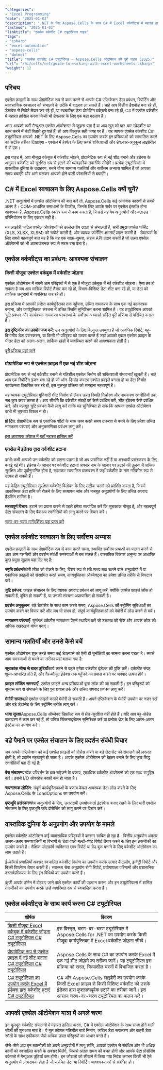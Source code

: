 ```yaml
---
"categories":
- "Excel Programming"
"date": "2025-01-02"
"description": ".NET के लिए Aspose.Cells के साथ C# में Excel वर्कशीट्स में महारत हासिल करें। व्यावहारिक उदाहरणों और सर्वोत्तम प्रथाओं के साथ Excel फ़ाइलों को प्रोग्रामेटिक रूप से जोड़ना, हटाना और प्रबंधित करना सीखें।"
"lastmod": "2025-01-02"
"linktitle": "एक्सेल वर्कशीट C# ट्यूटोरियल गाइड"
"tags":
- "csharp"
- "excel-automation"
- "aspose-cells"
- "dotnet"
"title": "एक्सेल वर्कशीट C# ट्यूटोरियल - Aspose.Cells ऑटोमेशन की पूरी गाइड (2025)"
"url": "/hi/cells/net/guide-to-working-with-excel-worksheets-csharp/"
"weight": 12
---
```


## परिचय

एक्सेल फ़ाइलों के साथ प्रोग्रामेटिक रूप से काम करने से आपके C# एप्लिकेशन डेटा प्रबंधन, रिपोर्टिंग और व्यावसायिक स्वचालन को संभालने के तरीके में बदलाव ला सकते हैं। चाहे आप वित्तीय डैशबोर्ड बना रहे हों, डेटाबेस से रिपोर्ट तैयार कर रहे हों, या स्वचालित डेटा प्रोसेसिंग वर्कफ़्लो बना रहे हों, C# में एक्सेल वर्कशीट में महारत हासिल करना किसी भी डेवलपर के लिए एक बड़ा बदलाव है।

अगर आपको कभी मैन्युअल एक्सेल ऑपरेशन्स से जूझना पड़ा है या आप खुद को बार-बार स्प्रेडशीट पर काम करने में घंटों बिताते हुए पाते हैं, तो आप बिल्कुल सही जगह पर हैं। यह व्यापक एक्सेल वर्कशीट C# ट्यूटोरियल आपको .NET के लिए Aspose.Cells का उपयोग करके इन प्रक्रियाओं को स्वचालित करने का सटीक तरीका दिखाएगा - एक्सेल में हेरफेर के लिए सबसे शक्तिशाली और डेवलपर-अनुकूल लाइब्रेरीज़ में से एक।

इस गाइड में, आप मौजूदा वर्कबुक में वर्कशीट जोड़ने, प्रोग्रामेटिक रूप से नई शीट बनाने और इंडेक्स के अनुसार वर्कशीट को सुरक्षित रूप से हटाने की व्यावहारिक तकनीकें सीखेंगे। प्रत्येक ट्यूटोरियल में वास्तविक दुनिया के उदाहरण, बचने योग्य सामान्य गलतियाँ और सर्वोत्तम अभ्यास शामिल हैं जो आपका समय बचाएँगे और आगे चलकर आपको होने वाली परेशानियों से बचाएँगे।

## C# में Excel स्वचालन के लिए Aspose.Cells क्यों चुनें?

.NET अनुप्रयोगों में एक्सेल ऑटोमेशन की बात करें तो, Aspose.Cells कई आकर्षक कारणों से सबसे अलग है। COM-आधारित समाधानों के विपरीत, जिनके लिए आपके सर्वर पर एक्सेल इंस्टॉल होना आवश्यक है, Aspose.Cells स्वतंत्र रूप से काम करता है, जिससे यह वेब अनुप्रयोगों और क्लाउड परिनियोजन के लिए एकदम सही है।

यह लाइब्रेरी जटिल एक्सेल ऑपरेशनों को उल्लेखनीय दक्षता से संभालती है, सभी प्रमुख एक्सेल फॉर्मेट (XLS, XLSX, XLSM) को सपोर्ट करती है, और व्यापक फ़ॉर्मेटिंग क्षमताएँ प्रदान करती है। डेवलपर्स के लिए सबसे महत्वपूर्ण बात यह है कि यह एक साफ़-सुथरा, सहज API प्रदान करती है जो उन्नत एक्सेल ऑपरेशनों को भी आश्चर्यजनक रूप से सरल बना देता है।

## एक्सेल वर्कशीट्स का प्रबंधन: आवश्यक संचालन

### किसी मौजूदा एक्सेल वर्कबुक में वर्कशीट जोड़ना

एक्सेल ऑटोमेशन में सबसे आम परिदृश्यों में से एक है मौजूदा वर्कबुक में नई वर्कशीट जोड़ना। ऐसा तब हो सकता है जब आप मासिक रिपोर्ट तैयार कर रहे हों, विभाग-विशिष्ट डेटा शीट बना रहे हों, या डेटा को तार्किक अनुभागों में व्यवस्थित कर रहे हों।

इस प्रक्रिया में आपकी लक्षित कार्यपुस्तिका तक पहुँचना, उचित नामकरण के साथ एक नई कार्यपत्रक बनाना, और कार्यपुस्तिका संरचना में उचित स्थिति सुनिश्चित करना शामिल है। यह ट्यूटोरियल आपको त्रुटि प्रबंधन और कार्यपत्रक नामकरण परंपराओं के सर्वोत्तम अभ्यासों सहित पूरी प्रक्रिया से परिचित कराता है।

**इस दृष्टिकोण का उपयोग कब करें**: उन अनुप्रयोगों के लिए बिल्कुल उपयुक्त है जो आवधिक रिपोर्ट, बहु-विभागीय डेटा प्रसंस्करण, या किसी भी परिदृश्य को उत्पन्न करते हैं जहां आपको एकल एक्सेल फ़ाइल के भीतर डेटा को अलग-अलग, तार्किक खंडों में व्यवस्थित करने की आवश्यकता होती है।

[पूरी प्रक्रिया यहां जानें](./adding-worksheet-to-existing-excel-workbook-csharp-tutorial/)

### प्रोग्रामेटिक रूप से एक्सेल फ़ाइल में एक नई शीट जोड़ना

प्रोग्रामेटिक रूप से नई वर्कशीट बनाने से गतिशील एक्सेल निर्माण की शक्तिशाली संभावनाएँ खुलती हैं। चाहे आप एक रिपोर्टिंग इंजन बना रहे हों जो ऑन-डिमांड कस्टम एक्सेल फ़ाइलें बनाता हो या डेटा निर्यात कार्यक्षमता विकसित कर रहे हों, इस मूलभूत प्रक्रिया को समझना महत्वपूर्ण है।

यह व्यापक ट्यूटोरियल बुनियादी शीट निर्माण से लेकर उन्नत स्थिति निर्धारण और नामकरण रणनीतियों तक, सब कुछ कवर करता है। आप सीखेंगे कि वर्कशीट संग्रहों को कैसे प्रबंधित करें, शीट इंडेक्स कैसे प्रबंधित करें, और मज़बूत त्रुटि प्रबंधन कैसे लागू करें ताकि यह सुनिश्चित हो सके कि आपका एक्सेल ऑटोमेशन कभी भी चुपचाप विफल न हो।

**प्रो टिप**: प्रोग्रामेटिक रूप से एकाधिक शीटों के साथ काम करते समय टकराव से बचने के लिए हमेशा उचित नामकरण परंपराएं और अनुक्रमणिका प्रबंधन लागू करें।

[इस आवश्यक कौशल में यहाँ महारत हासिल करें](./add-new-sheet-to-excel-file-csharp-tutorial/)

### एक्सेल में इंडेक्स द्वारा वर्कशीट हटाना

कभी-कभी आपको उन वर्कशीट को हटाना पड़ता है जो अब प्रासंगिक नहीं हैं या अस्थायी प्रसंस्करण के लिए बनाई गई थीं। इंडेक्स के आधार पर वर्कशीट हटाना अक्सर नाम के आधार पर हटाने की तुलना में अधिक सुरक्षित और पूर्वानुमानित होता है, खासकर स्वचालित वातावरण में जहाँ वर्कशीट के नाम गतिशील रूप से उत्पन्न हो सकते हैं।

यह केंद्रित ट्यूटोरियल सुरक्षित वर्कशीट विलोपन के लिए सटीक चरणों को प्रदर्शित करता है, जिसमें आकस्मिक डेटा हानि को रोकने के लिए सत्यापन जांच और मजबूत अनुप्रयोगों के लिए उचित अपवाद हैंडलिंग शामिल है।

**महत्वपूर्ण विचार**: हटाने का प्रयास करने से पहले हमेशा सत्यापित करें कि सूचकांक मौजूद है, और महत्वपूर्ण डेटा संचालन के लिए बैकअप रणनीतियों को लागू करने पर विचार करें।

[चरण-दर-चरण मार्गदर्शिका यहां प्राप्त करें](./delete-worksheet-by-index-excel-csharp-tutorial/)

## एक्सेल वर्कशीट स्वचालन के लिए सर्वोत्तम अभ्यास

एक्सेल फ़ाइलों के साथ प्रोग्रामेटिक रूप से काम करते समय, स्थापित सर्वोत्तम प्रथाओं का पालन करने से आप आम गलतियों और प्रदर्शन संबंधी समस्याओं से बच सकते हैं। वास्तविक विकास अनुभव पर आधारित कुछ प्रमुख सुझाव यहां दिए गए हैं:

**स्मृति प्रबंधन**मेमोरी लीक को रोकने के लिए, विशेष रूप से लंबे समय तक चलने वाले अनुप्रयोगों में या एकाधिक फ़ाइलों को संसाधित करते समय, कार्यपुस्तिका ऑब्जेक्ट्स का हमेशा उचित तरीके से निपटान करें।

**त्रुटि प्रबंधन**: फ़ाइल संचालन के लिए व्यापक अपवाद प्रबंधन को लागू करें, क्योंकि एक्सेल फ़ाइलें लॉक हो सकती हैं, दूषित हो सकती हैं, या उनकी संरचना अप्रत्याशित हो सकती है।

**प्रदर्शन अनुकूलन**: बड़े डेटासेट के साथ काम करते समय, Aspose.Cells की स्ट्रीमिंग सुविधाओं का उपयोग करने पर विचार करें और जब भी संभव हो, संपूर्ण कार्यपुस्तिकाओं को मेमोरी में लोड करने से बचें।

**नामकरण परंपराएँ**: सुसंगत वर्कशीट नामकरण पैटर्न स्थापित करें जो टकराव को रोकें और आपके कोड को अधिक रखरखाव योग्य बनाएं।

## सामान्य गलतियाँ और उनसे कैसे बचें

एक्सेल ऑटोमेशन शुरू करते समय कई डेवलपर्स को ऐसी ही चुनौतियों का सामना करना पड़ता है। सबसे आम समस्याओं से बचने का तरीका यहां बताया गया है:

**सूचकांक सीमा से बाहर त्रुटियाँ**कार्य करने से पहले हमेशा वर्कशीट इंडेक्स की पुष्टि करें। वर्कशीट संग्रह शून्य-आधारित होते हैं, और गैर-मौजूद इंडेक्स तक पहुँचने का प्रयास करने पर अपवाद उत्पन्न होंगे।

**फ़ाइल लॉकिंग समस्याएँ**: एक्सेल फ़ाइलें अन्य प्रक्रियाओं द्वारा लॉक की जा सकती हैं। इन परिदृश्यों को सुचारू रूप से संभालने के लिए पुनः प्रयास तर्क और उचित अपवाद प्रबंधन लागू करें।

**मेमोरी खपत**बड़ी एक्सेल फ़ाइलें काफ़ी मेमोरी ले सकती हैं। अपने एप्लिकेशन के मेमोरी उपयोग पर नज़र रखें और बड़े डेटासेट के लिए स्ट्रीमिंग तरीके लागू करें।

**धागा सुरक्षा**Aspose.Cells ऑब्जेक्ट डिफ़ॉल्ट रूप से थ्रेड-सुरक्षित नहीं होते हैं। यदि आप बहु-थ्रेडेड वातावरण में काम कर रहे हैं, तो उचित सिंक्रनाइज़ेशन सुनिश्चित करें या प्रत्येक थ्रेड के लिए अलग-अलग इंस्टेंस का उपयोग करें।

## बड़े पैमाने पर एक्सेल संचालन के लिए प्रदर्शन संबंधी विचार

जब आपके एप्लिकेशन को कई एक्सेल फ़ाइलों को प्रोसेस करने या बड़े डेटासेट को संभालने की ज़रूरत होती है, तो प्रदर्शन महत्वपूर्ण हो जाता है। आपके एक्सेल ऑटोमेशन को बेहतर बनाने के लिए कुछ सिद्ध रणनीतियाँ यहां दी गई हैं:

**बैच संचालन**प्रत्येक परिवर्तन के बाद सहेजने के बजाय, एकाधिक वर्कशीट ऑपरेशनों को एक साथ समूहित करें। इससे I/O ओवरहेड काफ़ी कम हो जाता है।

**चयनात्मक लोडिंग**: संपूर्ण कार्यपुस्तिकाओं के बजाय केवल आवश्यक डेटा लोड करने के लिए Aspose.Cells के LoadOptions का उपयोग करें।

**पृष्ठभूमि प्रसंस्करण**वेब अनुप्रयोगों के लिए, उत्तरदायी उपयोगकर्ता इंटरफेस बनाए रखने के लिए भारी एक्सेल संचालन के लिए पृष्ठभूमि जॉब प्रोसेसिंग को लागू करने पर विचार करें।

## वास्तविक दुनिया के अनुप्रयोग और उपयोग के मामले

एक्सेल वर्कशीट ऑटोमेशन कई व्यावसायिक परिदृश्यों में कारगर साबित हो रहा है। वित्तीय अनुप्रयोग अक्सर अलग-अलग समयावधियों या विभागों के डेटा वाली मल्टी-शीट रिपोर्ट तैयार करने के लिए इन तकनीकों का उपयोग करते हैं। शैक्षिक प्लेटफ़ॉर्म व्यक्तिगत छात्र रिपोर्ट या ग्रेड बुक बनाने के लिए वर्कशीट ऑटोमेशन का लाभ उठाते हैं।

ई-कॉमर्स प्रणालियाँ अक्सर स्वचालित वर्कशीट निर्माण का उपयोग करके उत्पाद कैटलॉग, इन्वेंट्री रिपोर्ट और बिक्री विश्लेषण तैयार करती हैं। स्वास्थ्य सेवा अनुप्रयोग रोगी रिपोर्ट, प्रयोगशाला परिणामों और प्रशासनिक दस्तावेज़ीकरण के लिए इन विधियों का उपयोग करते हैं।

कुंजी आपके डोमेन में दोहराए जाने वाले एक्सेल कार्यों की पहचान करना और इन ट्यूटोरियल्स में शामिल तकनीकों का उपयोग करके उन्हें व्यवस्थित रूप से स्वचालित करना है।

## एक्सेल वर्कशीट्स के साथ कार्य करना C# ट्यूटोरियल

| शीर्षक | विवरण |
| --- | --- | 
| [किसी मौजूदा Excel वर्कबुक में वर्कशीट जोड़ना C# ट्यूटोरियल C# ट्यूटोरियल](./adding-worksheet-to-existing-excel-workbook-csharp-tutorial/) | इस विस्तृत, चरण-दर-चरण ट्यूटोरियल में Aspose.Cells for .NET का उपयोग करके किसी मौजूदा कार्यपुस्तिका में Excel वर्कशीट जोड़ना सीखें। |  
| [प्रोग्रामेटिक रूप से एक्सेल फ़ाइल में नई शीट बनाना C# ट्यूटोरियल C# ट्यूटोरियल](./add-new-sheet-to-excel-file-csharp-tutorial/) | Aspose.Cells के साथ C# का उपयोग करके Excel में एक नई शीट जोड़ने का तरीका जानें। यह ट्यूटोरियल इस प्रक्रिया को सरल, क्रियाशील चरणों में विभाजित करता है। |  
| [C# ट्यूटोरियल का उपयोग करके Excel में इंडेक्स द्वारा वर्कशीट हटाएं C# ट्यूटोरियल](./delete-worksheet-by-index-excel-csharp-tutorial/) | C# और Aspose.Cells लाइब्रेरी का उपयोग करके किसी Excel फ़ाइल से किसी विशिष्ट वर्कशीट को उसके इंडेक्स द्वारा कुशलतापूर्वक हटाने का तरीका जानें। इस आसान चरण-दर-चरण ट्यूटोरियल का पालन करें। |

## आपकी एक्सेल ऑटोमेशन यात्रा में अगले चरण

इन मूलभूत वर्कशीट संचालनों में महारत हासिल करना, C# में एक्सेल ऑटोमेशन के साथ संभव होने वाली चीज़ों की शुरुआत मात्र है। ये मूल कौशल गतिशील चार्ट निर्माण, जटिल डेटा रूपांतरण और बाहरी डेटा स्रोतों के साथ एकीकरण जैसे अधिक उन्नत परिदृश्यों का आधार बनते हैं।

जैसे-जैसे आप इन तकनीकों को अपने अनुप्रयोगों में लागू करेंगे, आपको एक्सेल से संबंधित और भी अधिक कार्यों को स्वचालित करने के अवसर मिलेंगे, जिससे अंततः समय की बचत होगी और आपके डेटा प्रोसेसिंग वर्कफ़्लो में मैन्युअल त्रुटियाँ कम होंगी। इन कौशलों को सीखने में किया गया निवेश लगभग किसी भी ऐसे अनुप्रयोग में लाभदायक होता है जो संरचित डेटा या रिपोर्टिंग आवश्यकताओं से संबंधित हो।
